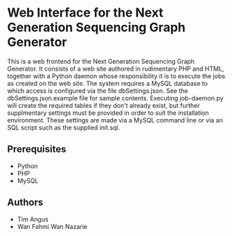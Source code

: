 Web Interface for the Next Generation Sequencing Graph Generator
================================================================

This is a web frontend for the Next Generation Sequencing Graph Generator. It consists of a web site authored in rudimentary PHP and HTML, together with a Python daemon whose responsibility it is to execute the jobs as created on the web site. The system requires a MySQL database to which access is configured via the file dbSettings.json. See the dbSettings.json.example file for sample contents. Executing job-daemon.py will create the required tables if they don't already exist, but further supplmentary settings must be provided in order to suit the installation environment. These settings are made via a MySQL command line or via an SQL script such as the supplied init.sql.

Prerequisites
-------------

* Python
* PHP
* MySQL

Authors
-------

* Tim Angus
* Wan Fahmi Wan Nazarie
